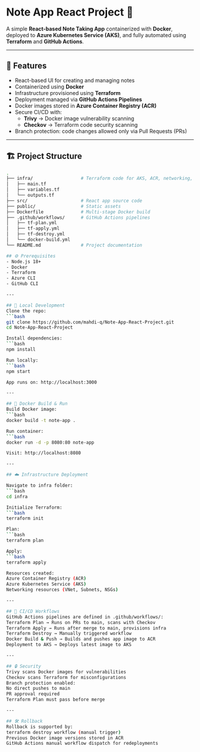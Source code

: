 # Note App React Project 🚀

A simple **React-based Note Taking App** containerized with **Docker**, deployed to **Azure Kubernetes Service (AKS)**, and fully automated using **Terraform** and **GitHub Actions**.

---

## 📌 Features
- React-based UI for creating and managing notes
- Containerized using **Docker**
- Infrastructure provisioned using **Terraform**
- Deployment managed via **GitHub Actions Pipelines**
- Docker images stored in **Azure Container Registry (ACR)**
- Secure CI/CD with:
  - **Trivy** → Docker image vulnerability scanning
  - **Checkov** → Terraform code security scanning
- Branch protection: code changes allowed only via Pull Requests (PRs)

---

## 🏗️ Project Structure
```bash
.
├── infra/                  # Terraform code for AKS, ACR, networking, etc.
│   ├── main.tf
│   ├── variables.tf
│   └── outputs.tf
├── src/                    # React app source code
├── public/                 # Static assets
├── Dockerfile              # Multi-stage Docker build
├── .github/workflows/      # GitHub Actions pipelines
│   ├── tf-plan.yml
│   ├── tf-apply.yml
│   ├── tf-destroy.yml
│   └── docker-build.yml
└── README.md               # Project documentation

## ⚙️ Prerequisites
- Node.js 18+
- Docker
- Terraform
- Azure CLI
- GitHub CLI

---

## 🚀 Local Development
Clone the repo:
```bash
git clone https://github.com/mahdi-q/Note-App-React-Project.git
cd Note-App-React-Project

Install dependencies:
```bash
npm install

Run locally:
```bash
npm start

App runs on: http://localhost:3000

---

## 🐳 Docker Build & Run
Build Docker image:
```bash
docker build -t note-app .

Run container:
```bash
docker run -d -p 8080:80 note-app

Visit: http://localhost:8080

---

## ☁️ Infrastructure Deployment

Navigate to infra folder:
```bash
cd infra

Initialize Terraform:
```bash
terraform init

Plan:
```bash
terraform plan

Apply:
```bash
terraform apply

Resources created:
Azure Container Registry (ACR)
Azure Kubernetes Service (AKS)
Networking resources (VNet, Subnets, NSGs)

---

## 🔄 CI/CD Workflows
GitHub Actions pipelines are defined in .github/workflows/:
Terraform Plan → Runs on PRs to main, scans with Checkov
Terraform Apply → Runs after merge to main, provisions infra
Terraform Destroy → Manually triggered workflow
Docker Build & Push → Builds and pushes app image to ACR
Deployment to AKS → Deploys latest image to AKS

---

## 🔒 Security
Trivy scans Docker images for vulnerabilities
Checkov scans Terraform for misconfigurations
Branch protection enabled:
No direct pushes to main
PR approval required
Terraform Plan must pass before merge

---

## 🛠️ Rollback
Rollback is supported by:
terraform destroy workflow (manual trigger)
Previous Docker image versions stored in ACR
GitHub Actions manual workflow dispatch for redeployments
